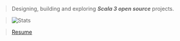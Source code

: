 >Designing, building and exploring ***Scala 3 open source*** projects.

>![Stats](https://github-readme-stats.vercel.app/api?username=objektwerks&show_icons=true&hide_border=true)

<!--- 
>![Stats](https://github-readme-stats.vercel.app/api/top-langs?username=objektwerks&hide=css,html,javascript)
--->

<!--- 
>Top annual commits:  ***17,147***

>Top monthly commits: ***1,953***
--->
 
>[Resume](https://github.com/objektwerks/resume)

<!--- https://github.com/anuraghazra/github-readme-stats --->
